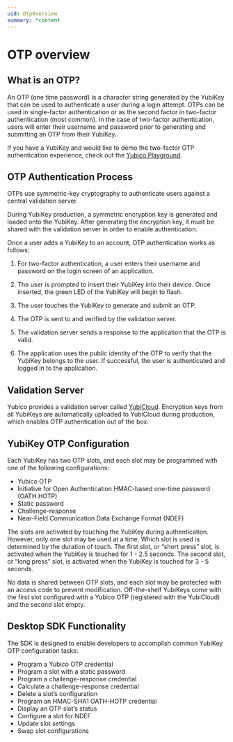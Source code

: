 ```yaml
---
uid: OtpOverview
summary: *content
---
```


<!-- Copyright 2021 Yubico AB

Licensed under the Apache License, Version 2.0 (the "License");
you may not use this file except in compliance with the License.
You may obtain a copy of the License at

    http://www.apache.org/licenses/LICENSE-2.0

Unless required by applicable law or agreed to in writing, software
distributed under the License is distributed on an "AS IS" BASIS,
WITHOUT WARRANTIES OR CONDITIONS OF ANY KIND, either express or implied.
See the License for the specific language governing permissions and
limitations under the License. -->

# OTP overview

## What is an OTP?

An OTP (one time password) is a character string generated by the YubiKey that can be used to authenticate a user during a login attempt. OTPs can be used in single-factor authentication or as the second factor in two-factor authentication (most common). In the case of two-factor authentication, users will enter their username and password prior to generating and submitting an OTP from their YubiKey.

If you have a YubiKey and would like to demo the two-factor OTP authentication experience, check out the [Yubico Playground](https://demo.yubico.com/).

## OTP Authentication Process

OTPs use symmetric-key cryptography to authenticate users against a central validation server.

During YubiKey production, a symmetric encryption key is generated and loaded onto the YubiKey. After generating the encryption key, it must be shared with the validation server in order to enable authentication.

Once a user adds a YubiKey to an account, OTP authentication works as follows:

1. For two-factor authentication, a user enters their username and password on the login screen of an application.

1. The user is prompted to insert their YubiKey into their device. Once inserted, the green LED of the YubiKey will begin to flash.

1. The user touches the YubiKey to generate and submit an OTP.

1. The OTP is sent to and verified by the validation server.

1. The validation server sends a response to the application that the OTP is valid.

1. The application uses the public identity of the OTP to verify that the YubiKey belongs to the user. If successful, the user is authenticated and logged in to the application.

## Validation Server

Yubico provides a validation server called [YubiCloud](https://www.yubico.com/products/yubicloud/). Encryption keys from all YubiKeys are automatically uploaded to YubiCloud during production, which enables OTP authentication out of the box.

## YubiKey OTP Configuration

Each YubiKey has two OTP slots, and each slot may be programmed with one of the following configurations:

- Yubico OTP
- Initiative for Open Authentication HMAC-based one-time password (OATH HOTP)
- Static password
- Challenge-response
- Near-Field Communication Data Exchange Format (NDEF)

The slots are activated by touching the YubiKey during authentication. However, only one slot may be used at a time. Which slot is used is determined by the duration of touch. The first slot, or “short press” slot, is activated when the YubiKey is touched for 1 - 2.5 seconds. The second slot, or “long press” slot, is activated when the YubiKey is touched for 3 - 5 seconds.

No data is shared between OTP slots, and each slot may be protected with an access code to prevent modification. Off-the-shelf YubiKeys come with the first slot configured with a Yubico OTP (registered with the YubiCloud) and the second slot empty.

## Desktop SDK Functionality

The SDK is designed to enable developers to accomplish common YubiKey OTP configuration tasks:

- Program a Yubico OTP credential
- Program a slot with a static password
- Program a challenge-response credential
- Calculate a challenge-response credential
- Delete a slot’s configuration
- Program an HMAC-SHA1 OATH-HOTP credential
- Display an OTP slot’s status
- Configure a slot for NDEF
- Update slot settings
- Swap slot configurations
